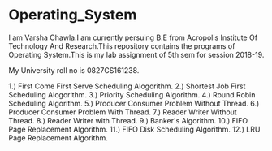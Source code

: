 # Operating_System
I am Varsha Chawla.I am currently persuing B.E from Acropolis Institute Of Technology And Research.This repository contains the programs of Operating System.This is my lab assignment of 5th sem for session 2018-19.

My University roll no is 0827CS161238.

1.) First Come First Serve Scheduling Alogorithm.
2.) Shortest Job First Scheduling Alogorithm.
3.) Priority Scheduling Algorithm.
4.) Round Robin Scheduling Algorithm.
5.) Producer Consumer Problem Without Thread.
6.) Producer Consumer Problem With Thread.
7.) Reader Writer Without Thread.
8.) Reader Writer with Thread.
9.) Banker's Algorithm.
10.) FIFO Page Replacement Algorithm.
11.) FIFO Disk Scheduling Algorithm.
12.) LRU Page Replacement Algorithm.
